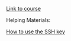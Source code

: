 [Link to course](https://youtube.com/playlist?list=PLg0FCxkXe7zPDi2DHx4B5MUAv4u18EZMu)



Helping Materials:

[How to use the SSH key](https://askubuntu.com/questions/1097038/how-do-i-setup-ssh-key-based-authentication-for-github-by-using-ssh-config-fi)